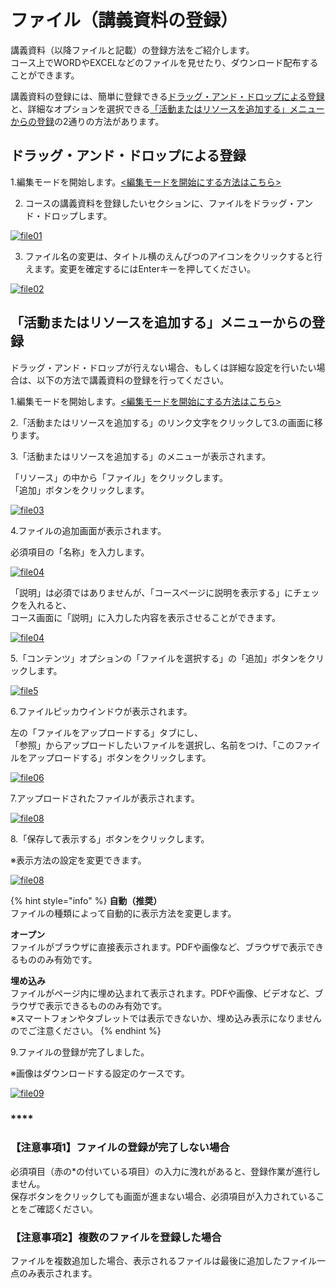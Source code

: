 # ファイル（講義資料の登録）

講義資料（以降ファイルと記載）の登録方法をご紹介します。  
コース上でWORDやEXCELなどのファイルを見せたり、ダウンロード配布することができます。

講義資料の登録には、簡単に登録できる[ドラッグ・アンド・ドロップによる登録](file.md#1)と、詳細なオプションを選択できる[「活動またはリソースを追加する」メニューからの登録](file.md#2)の2通りの方法があります。

## ドラッグ・アンド・ドロップによる登録 <a id="1"></a>

1.編集モードを開始します。[&lt;編集モードを開始にする方法はこちら&gt;](https://docs.cccties.org/tiesv8t/turn-edit-on/)

2. コースの講義資料を登録したいセクションに、ファイルをドラッグ・アンド・ドロップします。

[![file01](https://docs.cccties.org/wp/wp-content/uploads/2017/12/file01-300x164.png)](https://docs.cccties.org/wp/wp-content/uploads/2017/12/file01.png)

3. ファイル名の変更は、タイトル横のえんぴつのアイコンをクリックすると行えます。変更を確定するにはEnterキーを押してください。

[![file02](https://docs.cccties.org/wp/wp-content/uploads/2017/12/file02-300x188.png)](https://docs.cccties.org/wp/wp-content/uploads/2017/12/file02.png)

## 「活動またはリソースを追加する」メニューからの登録 <a id="2"></a>

ドラッグ・アンド・ドロップが行えない場合、もしくは詳細な設定を行いたい場合は、以下の方法で講義資料の登録を行ってください。

1.編集モードを開始します。[&lt;編集モードを開始にする方法はこちら&gt;](https://docs.cccties.org/tiesv8t/turn-edit-on/)

2.「活動またはリソースを追加する」のリンク文字をクリックして3.の画面に移ります。

3.「活動またはリソースを追加する」のメニューが表示されます。

「リソース」の中から「ファイル」をクリックします。  
「追加」ボタンをクリックします。

[![file03](https://docs.cccties.org/wp/wp-content/uploads/2017/12/file03-300x284.png)](https://docs.cccties.org/wp/wp-content/uploads/2017/12/file03.png)

4.ファイルの追加画面が表示されます。

必須項目の「名称」を入力します。

[![file04](https://docs.cccties.org/wp/wp-content/uploads/2017/12/file04-300x149.png)](https://docs.cccties.org/wp/wp-content/uploads/2017/12/file04.png)

「説明」は必須ではありませんが、「コースページに説明を表示する」にチェックを入れると、  
コース画面に「説明」に入力した内容を表示させることができます。

[![file04](https://docs.cccties.org/wp/wp-content/uploads/2017/12/file04-2-300x149.png)](https://docs.cccties.org/wp/wp-content/uploads/2017/12/file04-2.png)

5.「コンテンツ」オプションの「ファイルを選択する」の「追加」ボタンをクリックします。

[![file5](https://docs.cccties.org/wp/wp-content/uploads/2017/12/file05-300x98.png)](https://docs.cccties.org/wp/wp-content/uploads/2017/12/file05.png)

6.ファイルピッカウインドウが表示されます。

左の「ファイルをアップロードする」タブにし、  
「参照」からアップロードしたいファイルを選択し、名前をつけ、「このファイルをアップロードする」ボタンをクリックします。

[![file06](https://docs.cccties.org/wp/wp-content/uploads/2017/12/file06-300x203.png)](https://docs.cccties.org/wp/wp-content/uploads/2017/12/file06.png)

7.アップロードされたファイルが表示されます。

[![file08](https://docs.cccties.org/wp/wp-content/uploads/2017/12/file08-300x118.png)](https://docs.cccties.org/wp/wp-content/uploads/2017/12/file08.png)

8.「保存して表示する」ボタンをクリックします。

※表示方法の設定を変更できます。

[![file08](https://docs.cccties.org/wp/wp-content/uploads/2017/12/file07-300x207.png)](https://docs.cccties.org/wp/wp-content/uploads/2017/12/file07.png)

{% hint style="info" %}
**自動（推奨）**   
ファイルの種類によって自動的に表示方法を変更します。

**オープン**  
ファイルがブラウザに直接表示されます。PDFや画像など、ブラウザで表示できるもののみ有効です。

**埋め込み**  
ファイルがページ内に埋め込まれて表示されます。PDFや画像、ビデオなど、ブラウザで表示できるもののみ有効です。   
※スマートフォンやタブレットでは表示できないか、埋め込み表示になりませんのでご注意ください。
{% endhint %}

9.ファイルの登録が完了しました。

※画像はダウンロードする設定のケースです。

[![file09](https://docs.cccties.org/wp/wp-content/uploads/2017/12/file09-300x86.png)](https://docs.cccties.org/wp/wp-content/uploads/2017/12/file09.png)

### \*\*\*\* <a id="2-1"></a>

### **【注意事項1】ファイルの登録が完了しない場合**

必須項目（赤の\*の付いている項目）の入力に洩れがあると、登録作業が進行しません。  
保存ボタンをクリックしても画面が進まない場合、必須項目が入力されていることをご確認ください。

### **【注意事項2】複数のファイルを登録した場合** <a id="2-3"></a>

ファイルを複数追加した場合、表示されるファイルは最後に追加したファイル一点のみ表示されます。


